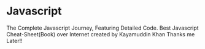 # Javascript
The Complete Javascript Journey, Featuring Detailed Code. Best Javascript Cheat-Sheet(Book) over Internet created by Kayamuddin Khan Thanks me Later!!

